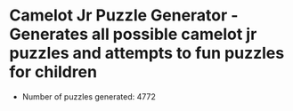 Camelot Jr Puzzle Generator - Generates all possible camelot jr puzzles and attempts to fun puzzles for children
==========================
* Number of puzzles generated: 4772